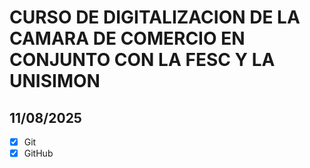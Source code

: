 # CURSO DE DIGITALIZACION DE LA CAMARA DE COMERCIO EN CONJUNTO CON LA FESC Y LA UNISIMON

## 11/08/2025
- [x] Git
- [x] GitHub
